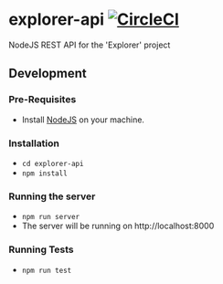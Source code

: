 # explorer-api [![CircleCI](https://circleci.com/gh/CMUCloudComputing/explorer-api.svg?style=svg)](https://circleci.com/gh/CMUCloudComputing/explorer-api)

NodeJS REST API for the 'Explorer' project

## Development

### Pre-Requisites
- Install [NodeJS](https://nodejs.org/en/download/) on your machine.

### Installation
- `cd explorer-api`
- `npm install`

### Running the server
- `npm run server`
- The server will be running on http://localhost:8000

### Running Tests
- `npm run test`
